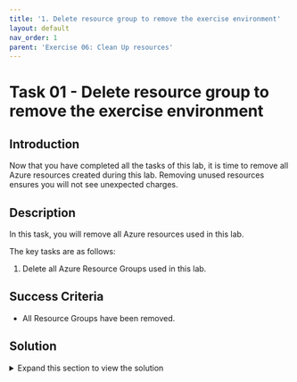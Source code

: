 ```yaml
---
title: '1. Delete resource group to remove the exercise environment'
layout: default
nav_order: 1
parent: 'Exercise 06: Clean Up resources'
---
```


# Task 01 - Delete resource group to remove the exercise environment

## Introduction

Now that you have completed all the tasks of this lab, it is time to remove all Azure resources created during this lab. Removing unused resources ensures you will not see unexpected charges.

## Description

In this task, you will remove all Azure resources used in this lab.

The key tasks are as follows:

1. Delete all Azure Resource Groups used in this lab.

## Success Criteria

* All Resource Groups have been removed.

## Solution

<details markdown="block">
<summary>Expand this section to view the solution</summary>

1. Go to the **Azure Portal**.

2. Go to your **Resource groups**.

3. Select the **Resource group** you created.

    ![The Azure Portal is showing the list of resource groups in the Azure Subscription with the resource group for this exercise highlighted.](../../resources/images/lab06_01_ResourceGroupSelect.png "Resource group list in Azure Portal")

4. Select **Delete Resource group**.

    ![The Resource group pane in the Azure Portal for the resource group for this exercise is shown with the Delete resource group button highlighted.](../../resources/images/lab06_01_ResourceGroupDelete.png "Resource group pane with Delete button highlighted")

5. Enter the name of the **Resource group** and select **Delete**.

    ![The confirmation box for deleting the resource group is shown with the resource group name entered into the 'Type the resource group name' field to confirm the delete operation and the Delete button is highlighted.](../../resources/images/lab06_01_ResourceGroupDeleteFinal.png "Delete Resource group confirmation prompt")

    Don't worry if the resources don't get immediately removed. Some resources take a longer time to delete. Keep monitoring the process to make sure the Resource Group is fully deleted.

6. Disable Microsoft Defender for Servers (Arc), Storage and SQL as leaving this running can incur added costs on your Azure Subscription.

</details>
